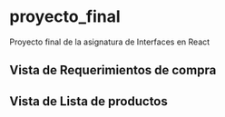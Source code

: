 # proyecto_final

Proyecto final de la asignatura de Interfaces en React

## Vista de Requerimientos de compra 


## Vista de Lista de productos 
